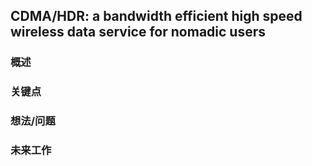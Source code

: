 ## CDMA/HDR: a bandwidth efficient high speed wireless data service for nomadic users


### 概述


### 关键点


### 想法/问题


### 未来工作






